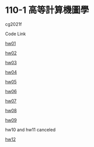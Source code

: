# 110-1 高等計算機圖學

cg2021f

Code Link

[hw01](https://github.com/NTUT-CG-Lab/cg2021f-hw01-hsiaohsc)

[hw02](https://github.com/NTUT-CG-Lab/cg2021f-hw02-hsiaohsc)

[hw03](https://github.com/NTUT-CG-Lab/cg2021f-hw03-hsiaohsc)

[hw04](https://github.com/NTUT-CG-Lab/cg2021f-hw04-hsiaohsc)

[hw05](https://github.com/NTUT-CG-Lab/cg2021f-hw05-hsiaohsc)

[hw06](https://github.com/NTUT-CG-Lab/cg2021f-hw06-hsiaohsc)

[hw07](https://github.com/NTUT-CG-Lab/cg2021f-hw07-hsiaohsc)

[hw08](https://github.com/NTUT-CG-Lab/cg2021f-hw08-hsiaohsc)

[hw09](https://github.com/NTUT-CG-Lab/cg2021f-hw09-hsiaohsc)

hw10 and hw11 canceled

[hw12](https://github.com/NTUT-CG-Lab/cg2021f-hw12-hsiaohsc)
